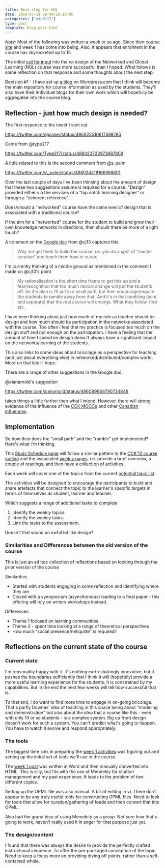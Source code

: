 ```yaml
---
title: Next step for NGL
date: 2014-07-19 08:49:25+10:00
categories: ['edu8117']
type: post
template: blog-post.html
---
```

_Note:_ Most of the following was written a week or so ago. Since then [course site](https://netgl.wordpress.com/) and week 1 has come into being. Also, it appears that enrolment in the course has skyrocketed up to 15.

The initial [call for input](/blog2/2014/07/07/designing-a-course-on-networked-and-global-learning-scope-thoughts-and-call-for-suggestions/) into the re-design of the Networked and Global Learning (NGL) course was more successful than I hoped. What follows is some reflection on that response and some thoughts about the next step.

Decision #1 - I have set up [a blog](https://netgl.wordpress.com/) on Wordpress.com that I think will become the main repository for course information as used by the students. They'll also have their individual blogs for their own work which will hopefully be aggregated into the course blog.

## Reflection - just how much design is needed?

The first response to the tweet I sent out

https://twitter.com/djplaner/status/486023510817398785

Came from @type217

https://twitter.com/Type217/status/486023722973687809

A little related to this is the second comment from @s\_palm

https://twitter.com/s\_palm/status/486024418166988801

Over the last couple of days I've been thinking about the amount of design that these two suggestions assume is required for a course. "Design" provided either via the services of a "top notch learning designer" or through a "coherent reference".

Does/should a "networked" course have the same level of design that is associated with a traditional course?

If the aim for a "networked" course for the student to build and grow their own knowledge networks in directions, then should there be more of a light touch?

A comment on the [Google doc](https://docs.google.com/document/d/1icZ4qS0__Ma2nL38JicH9EWEy7M9SOQSAZc40W0ytlg/edit#heading=h.1nfj8tmudado) from @cj13 captures this

> Why not get them to build the course, i.e. you do a spot of “master curation” and teach them how to curate

I'm currently thinking of a middle ground as mentioned in the comment I made on @cj13's point

> My rationalisation is the short time frame to get this up and a fear/recognition that too much radical change will put the students off. So the plan is I'll put in a small path, but then encourage/require the students to ramble away from that. And it's in that rambling (joint and separate) that the real course will emerge. What they follow, find etc.

I have been thinking about just how much of my role as teacher should be design and how much should be participation in the networks associated with the course. Too often I feel that my practice is focused too much on the design stuff and not enough on the participation. I have a feeling that the amount of time I spend on design doesn't always have a significant impact on the networks/learning of the students.

This also links to some ideas about bricolage as a perspective for teaching (and just about everything else) in networked/distributed/complex world. More on that later I hope.

There are a range of other suggestions in the Google doc.

@alanarnold's suggestion

https://twitter.com/alanarnold/status/486089668790734848

takes things a little further than what I intend. However, there will strong evidence of the influence of the [CCK MOOCs](http://cck12.mooc.ca/index.html) and other [Canadian influences](https://p2pu.org/en/courses/882/rhizomatic-learning-the-community-is-the-curriculum/).

## Implementation

So how then does the "small path" and the "ramble" get implemented? Here's what I'm thinking.

This [Study Schedule page](http://netgl.wordpress.com/study-schedule/) will follow a similar pattern to the [CCK'12 course outline](http://cck12.mooc.ca/outline.htm) and the associated [weekly pages](http://cck12.mooc.ca/week1.htm). i.e. provide a brief overview, a couple of readings, and then have a collection of activities.

Each week will cover one of the topics from the current [potential topic list](https://docs.google.com/document/d/1icZ4qS0__Ma2nL38JicH9EWEy7M9SOQSAZc40W0ytlg/edit#heading=h.nxtc9lpndni4).

The activities will be designed to encourage the participants to build and share artefacts that connect the topic to the learner's specific targets in terms of themselves as student, learner and teacher.

Which suggests a range of additional tasks to complete

1. Identify the weekly topics.
2. Identify the weekly tasks.
3. Link the tasks to the assessment.

Doesn't that sound an awful lot like design?

### Similarities and Differences between the old version of the course

This is just an ad hoc collection of reflections based on looking through the prior version of the course

Similarities

- Started with students engaging in some reflection and identifying where they are
- Closed with a symoposium (asynchronous) leading to a final paper - this offering will rely on writers workshops instead.

Differences

- Theme 1 focused on learning communities.
- Theme 2 - spent time looking at a range of theoretical perspectives
- How much "social presence/netiquitte" is required?

## Reflections on the current state of the course

### Current state

I'm reasonably happy with it. It's nothing earth shakingly innovative, but it pushes the boundaries sufficiently that I think it will (hopefully) provide a more useful learning experience for the students. It is constrained by my capabilities. But in the end the next few weeks will tell how successful that is.

To that end, I do want to find more time to engage in on-going bricolage. That's partly Downes' idea of teaching in this space being about "modeling and demonstration" but also about the idea that a course like this - even with only 10 or so students - is a complex system. Big up front design doesn't work for such a system. You can't predict what's going to happen. You have to watch it evolve and respond appropriately.

### The tools

The biggest time sink in preparing the [week 1 activities](https://netgl.wordpress.com/2014/07/15/week-1-me-and-networked-and-global-learning-ngl/) was figuring out and setting up the initial set of tools we'll use in the course.

The [week 1 post](https://netgl.wordpress.com/2014/07/15/week-1-me-and-networked-and-global-learning-ngl/) was written in Word and then manually converted into HTML. This is silly, but fits with the use of Mendeley for citation management and my past experience. It leads to the problem of two different copies.

Setting up the OPML file was also manual. A bit of editing in vi. There don't appear to be any truly useful tools for constructing OPML files. Need to look for tools that allow for curation/gathering of feeds and then convert that into OPML.

Also had the grand idea of using Menedely as a group. Not sure how that's going to work, haven't really used it in anger for that purpose just yet.

### The design/content

I found that there was always the desire to provide the perfectly crafted instructional sequence. To offer the pre-packaged conception of the topic. Need to keep a focus more on providing diving off points, rather than a self-contained whole.